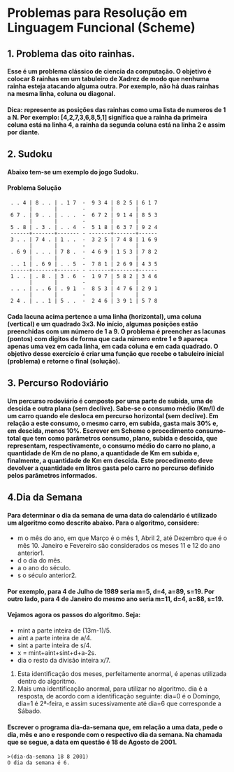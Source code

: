 # Problemas para Resolução em Linguagem Funcional (Scheme)

## 1. Problema das oito rainhas.

#### Esse é um problema clássico de ciencia da computação. O objetivo é colocar 8 rainhas em um tabuleiro de Xadrez de modo que nenhuma rainha esteja atacando alguma outra. Por exemplo, não há duas rainhas na mesma linha, coluna ou diagonal.
#### Dica: represente as posições das rainhas como uma lista de numeros de 1 a N. Por exemplo: [4,2,7,3,6,8,5,1] significa que a rainha da primeira coluna está na linha 4, a rainha da segunda coluna está na linha 2 e assim por diante. 

## 2. Sudoku

#### Abaixo tem-se um exemplo do jogo Sudoku.
#### Problema Solução

```
 . . 4 | 8 . . | . 1 7  -  9 3 4 | 8 2 5 | 6 1 7
       |       |        -        |       |
 6 7 . | 9 . . | . . .  -  6 7 2 | 9 1 4 | 8 5 3
       |       |        -        |       |
 5 . 8 | . 3 . | . . 4  -  5 1 8 | 6 3 7 | 9 2 4
 ------+-------+------- - -------+-------+------
 3 . . | 7 4 . | 1 . .  -  3 2 5 | 7 4 8 | 1 6 9
       |       |        -        |       |
 . 6 9 | . . . | 7 8 .  -  4 6 9 | 1 5 3 | 7 8 2
       |       |        -        |       |
 . . 1 | . 6 9 | . . 5  -  7 8 1 | 2 6 9 | 4 3 5
 ------+-------+------- - -------+-------+------
 1 . . | . 8 . | 3 . 6  -  1 9 7 | 5 8 2 | 3 4 6
       |       |        -        |       |
 . . . | . . 6 | . 9 1  -  8 5 3 | 4 7 6 | 2 9 1
       |       |        -        |       |
 2 4 . | . . 1 | 5 . .  -  2 4 6 | 3 9 1 | 5 7 8
 ```
 
 #### Cada lacuna acima pertence a uma linha (horizontal), uma coluna (vertical) e um quadrado 3x3. No início, algumas posições estão preenchidas com um número de 1 a 9. O problema é preencher as lacunas (pontos) com digitos de forma que cada número entre 1 e 9 apareça apenas uma vez em cada linha, em cada coluna e em cada quadrado. O objetivo desse exercício é criar uma função que recebe o tabuleiro inicial (problema) e retorne o final (solução).
 
 ## 3. Percurso Rodoviário
 #### Um percurso rodoviário é composto por uma parte de subida, uma de descida e outra plana (sem declive). Sabe-se o consumo médio (Km/l) de um carro quando ele desloca em percurso horizontal (sem declive). Em relação a este consumo, o mesmo carro, em subida, gasta mais 30% e, em descida, menos 10%. Escrever em Scheme o procedimento consumo-total que tem como parâmetros consumo, plano, subida e descida, que representam, respectivamente, o consumo médio do carro no plano, a quantidade de Km de no plano, a quantidade de Km em subida e, finalmente, a quantidade de Km em descida. Este procedimento deve devolver a quantidade em litros gasta pelo carro no percurso definido pelos parâmetros informados.
 
 ## 4.Dia da Semana 
 #### Para determinar o dia da semana de uma data do calendário é utilizado um algoritmo como descrito abaixo. Para o algoritmo, considere:
 * m o mês do ano, em que Março é o mês 1, Abril 2, até Dezembro que é o mês 10. Janeiro e Fevereiro são considerados os meses 11 e 12 do ano anterior1.
 * d o dia do mês.
 * a o ano do século.
 * s o século anterior2.
 #### Por exemplo, para 4 de Julho de 1989 seria m=5, d=4, a=89, s=19. Por outro lado, para 4 de Janeiro do mesmo ano seria m=11, d=4, a=88, s=19.
 #### Vejamos agora os passos do algoritmo. Seja:
 * mint a parte inteira de (13m-1)/5.
 * aint a parte inteira de a/4.
 * sint a parte inteira de s/4.
 * x = mint+aint+sint+d+a-2s.
 * dia o resto da divisão inteira x/7.
 1. Esta identificação dos meses, perfeitamente anormal, é apenas utilizada dentro do algoritmo.
 2. Mais uma identificação anormal, para utilizar no algoritmo. dia é a resposta, de acordo com a identificação seguinte: dia=0 é o Domingo, dia=1 é 2ª-feira, e assim sucessivamente até dia=6 que corresponde a Sábado.
 #### Escrever o programa dia-da-semana que, em relação a uma data, pede o dia, mês e ano e responde com o respectivo dia da semana. Na chamada que se segue, a data em questão é 18 de Agosto de 2001.
 ```
 >(dia-da-semana 18 8 2001)
 O dia da semana é 6.
 ```
